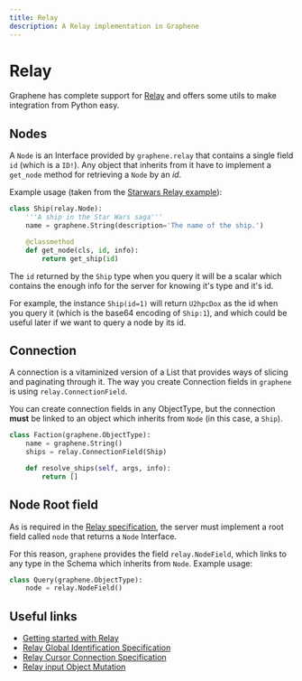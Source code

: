 ```yaml
---
title: Relay
description: A Relay implementation in Graphene
---
```


# Relay

Graphene has complete support for [Relay](https://facebook.github.io/relay/docs/graphql-relay-specification.html) and offers some utils to make integration from Python easy.

## Nodes

A `Node` is an Interface provided by `graphene.relay` that contains a single field `id` (which is a `ID!`). Any object that inherits from it have to implement a `get_node` method for retrieving a `Node` by an *id*.

Example usage (taken from the [Starwars Relay example](https://github.com/graphql-python/graphene/blob/master/examples/starwars_relay/schema.py)):

```python
class Ship(relay.Node):
    '''A ship in the Star Wars saga'''
    name = graphene.String(description='The name of the ship.')

    @classmethod
    def get_node(cls, id, info):
        return get_ship(id)
```

The `id` returned by the `Ship` type when you query it will be a scalar which contains the enough info for the server for knowing it's type and it's id.

For example, the instance `Ship(id=1)` will return `U2hpcDox` as the id when you query it (which is the base64 encoding of `Ship:1`), and which could be useful later if we want to query a node by its id.


## Connection

A connection is a vitaminized version of a List that provides ways of slicing and paginating through it. The way you create Connection fields in `graphene` is using `relay.ConnectionField`.

You can create connection fields in any ObjectType, but the connection **must** be linked to an object which inherits from `Node` (in this case, a `Ship`).

```python
class Faction(graphene.ObjectType):
    name = graphene.String()
    ships = relay.ConnectionField(Ship)

    def resolve_ships(self, args, info):
        return []
```

## Node Root field

As is required in the [Relay specification](https://facebook.github.io/relay/graphql/objectidentification.htm#sec-Node-root-field), the server must implement a root field called `node` that returns a `Node` Interface.

For this reason, `graphene` provides the field `relay.NodeField`, which links to any type in the Schema which inherits from `Node`. Example usage:

```python
class Query(graphene.ObjectType):
    node = relay.NodeField()
```


## Useful links

* [Getting started with Relay](https://facebook.github.io/relay/docs/graphql-relay-specification.html)
* [Relay Global Identification Specification](https://facebook.github.io/relay/graphql/objectidentification.htm)
* [Relay Cursor Connection Specification](https://facebook.github.io/relay/graphql/connections.htm)
* [Relay input Object Mutation](https://facebook.github.io/relay/graphql/mutations.htm)
